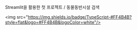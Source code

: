 Streamlit을 활용한 첫 프로젝트 / 동물동반시설 검색

<img src="https://img.shields.io/badge/TypeScript-#FF4B4B?style=flat&logo=#FF4B4B&logoColor=white"/>


